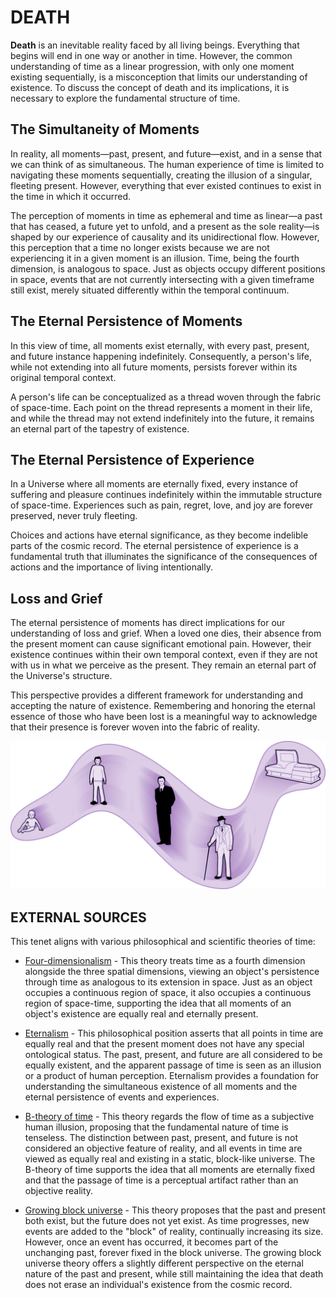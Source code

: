 # DEATH

**Death** is an inevitable reality faced by all living beings. Everything that begins will end in one way or another in time. However, the common understanding of time as a linear progression, with only one moment existing sequentially, is a misconception that limits our understanding of existence. To discuss the concept of death and its implications, it is necessary to explore the fundamental structure of time.


## The Simultaneity of Moments

In reality, all moments—past, present, and future—exist, and in a sense that we can think of as simultaneous. The human experience of time is limited to navigating these moments sequentially, creating the illusion of a singular, fleeting present. However, everything that ever existed continues to exist in the time in which it occurred.

The perception of moments in time as ephemeral and time as linear—a past that has ceased, a future yet to unfold, and a present as the sole reality—is shaped by our experience of causality and its unidirectional flow. However, this perception that a time no longer exists because we are not experiencing it in a given moment is an illusion. Time, being the fourth dimension, is analogous to space. Just as objects occupy different positions in space, events that are not currently intersecting with a given timeframe still exist, merely situated differently within the temporal continuum.

## The Eternal Persistence of Moments

In this view of time, all moments exist eternally, with every past, present, and future instance happening indefinitely. Consequently, a person's life, while not extending into all future moments, persists forever within its original temporal context.

A person's life can be conceptualized as a thread woven through the fabric of space-time. Each point on the thread represents a moment in their life, and while the thread may not extend indefinitely into the future, it remains an eternal part of the tapestry of existence.

## The Eternal Persistence of Experience

In a Universe where all moments are eternally fixed, every instance of suffering and pleasure continues indefinitely within the immutable structure of space-time. Experiences such as pain, regret, love, and joy are forever preserved, never truly fleeting.

Choices and actions have eternal significance, as they become indelible parts of the cosmic record. The eternal persistence of experience is a fundamental truth that illuminates the significance of the consequences of actions and the importance of living intentionally.

## Loss and Grief

The eternal persistence of moments has direct implications for our understanding of loss and grief. When a loved one dies, their absence from the present moment can cause significant emotional pain. However, their existence continues within their own temporal context, even if they are not with us in what we perceive as the present. They remain an eternal part of the Universe's structure.

This perspective provides a different framework for understanding and accepting the nature of existence. Remembering and honoring the eternal essence of those who have been lost is a meaningful way to acknowledge that their presence is forever woven into the fabric of reality.

![Time](./img/time.png)

## EXTERNAL SOURCES

This tenet aligns with various philosophical and scientific theories of time:

- [Four-dimensionalism](https://en.wikipedia.org/wiki/Four-dimensionalism) - This theory treats time as a fourth dimension alongside the three spatial dimensions, viewing an object's persistence through time as analogous to its extension in space. Just as an object occupies a continuous region of space, it also occupies a continuous region of space-time, supporting the idea that all moments of an object's existence are equally real and eternally present.

- [Eternalism](https://en.wikipedia.org/wiki/Eternalism_(philosophy_of_time)) - This philosophical position asserts that all points in time are equally real and that the present moment does not have any special ontological status. The past, present, and future are all considered to be equally existent, and the apparent passage of time is seen as an illusion or a product of human perception. Eternalism provides a foundation for understanding the simultaneous existence of all moments and the eternal persistence of events and experiences.

- [B-theory of time](https://en.wikipedia.org/wiki/B-theory_of_time) - This theory regards the flow of time as a subjective human illusion, proposing that the fundamental nature of time is tenseless. The distinction between past, present, and future is not considered an objective feature of reality, and all events in time are viewed as equally real and existing in a static, block-like universe. The B-theory of time supports the idea that all moments are eternally fixed and that the passage of time is a perceptual artifact rather than an objective reality.

- [Growing block universe](https://en.wikipedia.org/wiki/Growing_block_universe) - This theory proposes that the past and present both exist, but the future does not yet exist. As time progresses, new events are added to the "block" of reality, continually increasing its size. However, once an event has occurred, it becomes part of the unchanging past, forever fixed in the block universe. The growing block universe theory offers a slightly different perspective on the eternal nature of the past and present, while still maintaining the idea that death does not erase an individual's existence from the cosmic record.
